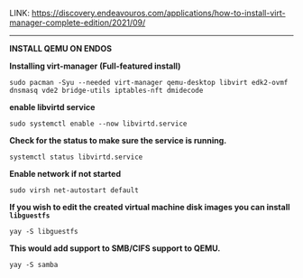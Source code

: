 LINK: https://discovery.endeavouros.com/applications/how-to-install-virt-manager-complete-edition/2021/09/

---

**INSTALL QEMU ON ENDOS**

**Installing virt-manager (Full-featured install)**

```
sudo pacman -Syu --needed virt-manager qemu-desktop libvirt edk2-ovmf dnsmasq vde2 bridge-utils iptables-nft dmidecode
```

**enable libvirtd service**

```
sudo systemctl enable --now libvirtd.service
```

**Check for the status to make sure the service is running.**

```
systemctl status libvirtd.service

```

**Enable network if not started**

```
sudo virsh net-autostart default
```

**If you wish to edit the created virtual machine disk images you can install `libguestfs`**

```
yay -S libguestfs
```

**This would add support to SMB/CIFS support to QEMU.**

```
yay -S samba
```

